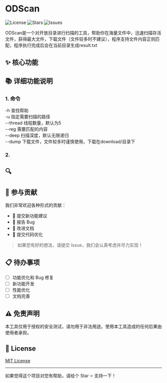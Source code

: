 # ODScan

![License](https://img.shields.io/github/license/zhijing123/ODScan)
![Stars](https://img.shields.io/github/stars/zhijing123/ODScan)
![Issues](https://img.shields.io/github/issues/zhijing123/ODScan)

ODScan是一个对开放目录进行扫描的工具，帮助你在海量文件中，迅速扫描存活文件，获得最大文件，下载文件（文件较多时不建议），程序支持文件内容正则匹配，程序执行完成后会在当前目录生成result.txt

## ✨ 核心功能



## 📚 详细功能说明

### 1. 命令

-h 查找帮助  
-u 指定需要扫描的路径  
--thread 线程数量，默认为5  
--reg 需要匹配的内容  
--deep 扫描深度，默认无限递归  
--dump 下载文件，文件较多时谨慎使用，下载在download/目录下  

### 2. 

## 🔍 

## 🤝 参与贡献

我们非常欢迎各种形式的贡献：
- 🎨 提交新功能建议
- 🐛 报告 Bug
- 📝 改进文档
- 🔧 提交代码优化

> 如果您有好的想法，请提交 Issue，我们会认真考虑并尽力实现！

## 📋 待办事项

- [ ] 功能优化和 Bug 修复
- [ ] 新功能开发
- [ ] 性能优化
- [ ] 文档完善

## ⚠️ 免责声明

本工具仅用于授权的安全测试，请勿用于非法用途。使用本工具造成的任何后果由使用者承担。

## 📄 License

[MIT License](LICENSE)

---
如果觉得这个项目对您有帮助，请给个 Star ⭐️ 支持一下！

